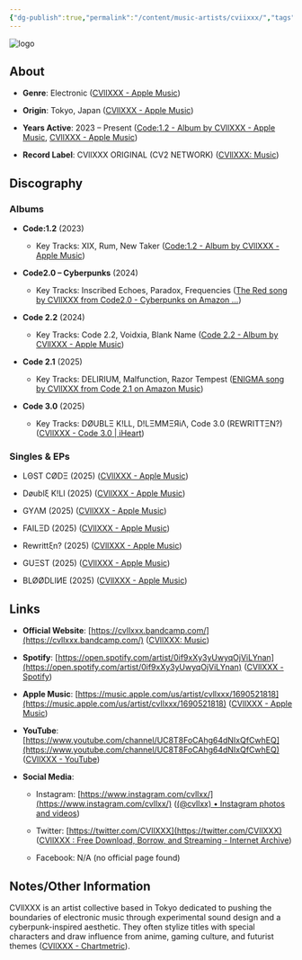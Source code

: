 ```yaml
---
{"dg-publish":true,"permalink":"/content/music-artists/cviixxx/","tags":["#MusicArtist"],"noteIcon":"","created":"2025-04-28T16:45:25.466+02:00","updated":"2025-04-28T17:20:39.672+02:00"}
---
```



<img src="/img/MALOGO/CVIIXXX.png" alt="logo" class="round-img round-img-200">

## About

- **Genre**: Electronic ([‎CVllXXX - Apple Music](https://music.apple.com/us/artist/cvllxxx/1690521818))
    
- **Origin**: Tokyo, Japan ([‎CVllXXX - Apple Music](https://music.apple.com/us/artist/cvllxxx/1690521818))
    
- **Years Active**: 2023 – Present ([‎Code:1.2 - Album by CVllXXX - Apple Music](https://music.apple.com/ng/album/code-1-2/1714403911?utm_source=chatgpt.com), [‎CVllXXX - Apple Music](https://music.apple.com/us/artist/cvllxxx/1690521818))
    
- **Record Label**: CVllXXX ORIGINAL (CV2 NETWORK) ([CVllXXX: Music](https://cvllxxx.bandcamp.com/?utm_source=chatgpt.com))
    

## Discography

### Albums

- **Code:1.2** (2023)
    
    - Key Tracks: XIX, Rum, New Taker ([‎Code:1.2 - Album by CVllXXX - Apple Music](https://music.apple.com/ng/album/code-1-2/1714403911?utm_source=chatgpt.com))
        
- **Code2.0 – Cyberpunks** (2024)
    
    - Key Tracks: Inscribed Echoes, Paradox, Frequencies ([The Red song by CVllXXX from Code2.0 - Cyberpunks on Amazon ...](https://music.amazon.co.uk/tracks/B0D9NYTWM9?utm_source=chatgpt.com))
        
- **Code 2.2** (2024)
    
    - Key Tracks: Code 2.2, Voidxia, Blank Name ([‎Code 2.2 - Album by CVllXXX - Apple Music](https://music.apple.com/us/album/code-2-2/1782200438?utm_source=chatgpt.com))
        
- **Code 2.1** (2025)
    
    - Key Tracks: DELIRIUM, Malfunction, Razor Tempest ([ENIGMA song by CVllXXX from Code 2.1 on Amazon Music](https://music.amazon.com/tracks/B0DNTQFPFB?utm_source=chatgpt.com))
        
- **Code 3.0** (2025)
    
    - Key Tracks: DØUBLΞ K!LL, D!LΞMMΞЯiΛ, Code 3.0 (REWRITTΞN?) ([CVllXXX - Code 3.0 | iHeart](https://www.iheart.com/artist/cvllxxx-41390550/albums/code-30-320876158/?utm_source=chatgpt.com))
        

### Singles & EPs

- LΘST CØDΞ (2025) ([‎CVllXXX - Apple Music](https://music.apple.com/us/artist/cvllxxx/1690521818))
    
- Døublξ K!Ll (2025) ([‎CVllXXX - Apple Music](https://music.apple.com/us/artist/cvllxxx/1690521818))
    
- GYΛM (2025) ([‎CVllXXX - Apple Music](https://music.apple.com/us/artist/cvllxxx/1690521818))
    
- FAILΞD (2025) ([‎CVllXXX - Apple Music](https://music.apple.com/us/artist/cvllxxx/1690521818))
    
- Rewrittξn? (2025) ([‎CVllXXX - Apple Music](https://music.apple.com/us/artist/cvllxxx/1690521818))
    
- GUΞST (2025) ([‎CVllXXX - Apple Music](https://music.apple.com/us/artist/cvllxxx/1690521818))
    
- BLØØDLIИE (2025) ([‎CVllXXX - Apple Music](https://music.apple.com/us/artist/cvllxxx/1690521818))
    

## Links

- **Official Website**: [https://cvllxxx.bandcamp.com/](https://cvllxxx.bandcamp.com/) ([CVllXXX: Music](https://cvllxxx.bandcamp.com/?utm_source=chatgpt.com))
    
- **Spotify**: [https://open.spotify.com/artist/0if9xXy3yUwyqOjViLYnan](https://open.spotify.com/artist/0if9xXy3yUwyqOjViLYnan) ([CVllXXX - Spotify](https://open.spotify.com/artist/0if9xXy3yUwyqOjViLYnan?utm_source=chatgpt.com))
    
- **Apple Music**: [https://music.apple.com/us/artist/cvllxxx/1690521818](https://music.apple.com/us/artist/cvllxxx/1690521818) ([CVllXXX - Apple Music](https://music.apple.com/us/artist/cvllxxx/1690521818?utm_source=chatgpt.com))
    
- **YouTube**: [https://www.youtube.com/channel/UC8T8FoCAhg64dNIxQfCwhEQ](https://www.youtube.com/channel/UC8T8FoCAhg64dNIxQfCwhEQ) ([CVllXXX - YouTube](https://www.youtube.com/channel/UC8T8FoCAhg64dNIxQfCwhEQ?utm_source=chatgpt.com))
    
- **Social Media**:
    
    - Instagram: [https://www.instagram.com/cvllxx/](https://www.instagram.com/cvllxx/) ([(@cvllxx) • Instagram photos and videos](https://www.instagram.com/cvllxx/?hl=en&utm_source=chatgpt.com))
        
    - Twitter: [https://twitter.com/CVllXXX](https://twitter.com/CVllXXX) ([CVllXXX : Free Download, Borrow, and Streaming - Internet Archive](https://archive.org/details/youtube-sAsLk-mhw3Y?utm_source=chatgpt.com))
        
    - Facebook: N/A (no official page found)
        

## Notes/Other Information

CVllXXX is an artist collective based in Tokyo dedicated to pushing the boundaries of electronic music through experimental sound design and a cyberpunk-inspired aesthetic. They often stylize titles with special characters and draw influence from anime, gaming culture, and futurist themes ([CVllXXX - Chartmetric](https://app.chartmetric.com/artist/11784171?utm_source=chatgpt.com)).